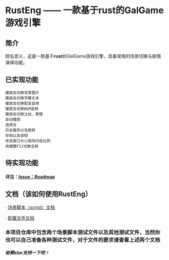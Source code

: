 # RustEng —— 一款基于rust的GalGame游戏引擎

## 简介

顾名思义，这是一款基于**rust**的GalGame游戏引擎，具备常用的场景切换与剧情演绎功能。

## 已实现功能
```
播放及切换背景图片
播放及切换字幕文本
播放及切换配音音频
播放及切换BGM音频
播放及切换立绘、表情
自动播放
选择支
历史履历以及跳转
存档以及读档
改变窗口大小保持内容比例
快捷键F11切换全屏
```

## 待实现功能
#### 详见：[Issue：Roadmap](https://github.com/RustOtomeLab/RustEng/issues/13)

## 文档（该如何使用RustEng）

 · [场景脚本（script）文档](docs/how_to_use_script.md)
 
 · [配置文件文档](docs/how_to_use_config.md)

### **本项目仓库中包含两个场景脚本测试文件以及其他测试文件，当然你也可以自己准备各种测试文件，对于文件的要求请查看上述两个文档**

#### *给颗star支持一下吧！*
